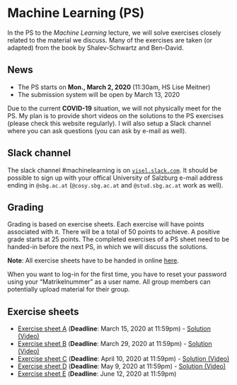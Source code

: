 # Machine Learning (PS)

In the PS to the *Machine Learning* lecture, we will solve exercises closely
related to the material we discuss. Many of the exercises are taken (or adapted) from the book by Shalev-Schwartz and Ben-David.

## News

- The PS starts on **Mon., March 2, 2020** (11:30am, HS Lise Meitner)
- The submission system will be open by March 13, 2020

Due to the current **COVID-19** situation, we will not physically meet for the PS. My plan is to provide short videos on the solutions to the PS exercises (please check this website regularly). I will also setup a Slack channel where you can ask questions (you can ask by e-mail as well).

## Slack channel

The slack channel #machinelearning is on [`visel.slack.com`](https://visel.slack.com). It should be possible to sign up with your
offical University of Salzburg e-mail address ending in
`@sbg.ac.at` (`@cosy.sbg.ac.at` and `@stud.sbg.ac.at` work as well).

## Grading

Grading is based on exercise sheets. Each exercise will have points associated
with it. There will be a total of 50 points to achieve. A positive grade starts
at 25 points. The completed exercises of a PS sheet need to be handed-in before the next PS, in which we will discuss the solutions.

**Note**: All exercise sheets have to be handed in online [here](https://abgaben.cosy.sbg.ac.at/).

When you want to log-in for the first time, you have to reset your password using your “Matrikelnummer” as a user name. All group members can potentially upload material for their group.

## Exercise sheets

- [Exercise sheet A](ex1.1.2020.pdf) (**Deadline**: March 15, 2020 at 11:59pm) - [Solution (Video)](https://drive.google.com/open?id=1A7h76FPtgSy_KGNPhbkDVD9vaQ-ig6iB)
- [Exercise sheet B](ex1.2.2020.pdf) (**Deadline**: March 29, 2020 at 11:59pm) - [Solution (Video)](https://drive.google.com/open?id=1W66Ul9KaYS1WsmYLllHdqYZnSWdJxG58)
- [Exercise sheet C](ex3.2020.pdf) (**Deadline**: April 10, 2020 at 11:59pm) - [Solution (Video)](https://drive.google.com/open?id=1vD5jxZq7LkdPl6EYiAVmZPK9p9ux_Di7)
- [Exercise sheet D](ex4.2020.pdf) (**Deadline**: May 9, 2020 at 11:59pm) - [Solution (Video)](https://drive.google.com/file/d/1jKesVXru6KO1ApalT2pXij_ytG66Tr7b/view?usp=sharing)
- [Exercise sheet E](ex5.2020.pdf) (**Deadline**: June 12, 2020 at 11:59pm)

